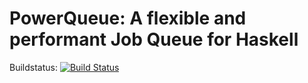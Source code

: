 # PowerQueue: A flexible and performant Job Queue for Haskell

Buildstatus: [![Build Status](https://travis-ci.org/agrafix/powerqueue.svg)](https://travis-ci.org/agrafix/powerqueue)
